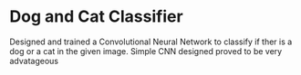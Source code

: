 # Dog and Cat Classifier
Designed and trained a Convolutional Neural Network to classify if ther is a dog or a cat in the given image. Simple CNN designed proved to be very advatageous

